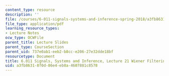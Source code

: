 ```yaml
---
content_type: resource
description: ''
file: /courses/6-011-signals-systems-and-inference-spring-2018/a3fb86318f0d86e4eb8a4607881c8578_MIT6_011S18lec21.pdf
file_type: application/pdf
learning_resource_types:
- Lecture Notes
ocw_type: OCWFile
parent_title: Lecture Slides
parent_type: CourseSection
parent_uid: 737e0ab1-eeb2-b8cc-e206-27e32dde18bf
resourcetype: Document
title: 6.011 Signals, Systems and Inference, Lecture 21 Wiener Filtering Illustrations
uid: a3fb8631-8f0d-86e4-eb8a-4607881c8578
---
```

